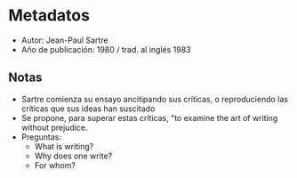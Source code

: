 # Metadatos
- Autor: Jean-Paul Sartre
- Año de publicación: 1980 / trad. al inglés 1983

## Notas
- Sartre comienza su ensayo ancitipando sus críticas, o reproduciendo las críticas que sus ideas han suscitado
- Se propone, para superar estas críticas, "to examine the art of writing without prejudice. 
- Preguntas:
	- What is writing? 
	- Why does one write? 
	- For whom?
